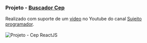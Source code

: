 ### Projeto - <a href="https://github.com/MaxHenriique/Projetos-ReactJS/tree/main/buscador-cep">Buscador Cep</a>
Realizado com suporte de um <a href="https://www.youtube.com/watch?v=oy4cbqE1_qc">video</a> no Youtube do canal <a href="https://www.youtube.com/channel/UCLc5Bq2yfs-S3Zse3ZFRMEQ">Sujeito programador</a>.
<br>
<br>
![Projeto - Cep ReactJS](https://user-images.githubusercontent.com/101279529/168178124-c34c2453-9d04-481b-9370-173fe6529263.png)
